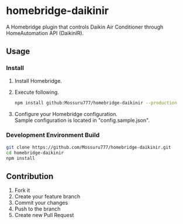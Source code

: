 # homebridge-daikinir

A Homebridge plugin that controls Daikin Air Conditioner through HomeAutomation API (DaikinIR).

## Usage
### Install
1. Install Homebridge.

2. Execute following.
    ```sh
    npm install github:Mossuru777/homebridge-daikinir --production
    ```
    
3. Configure your Homebridge configuration.  
    Sample configuration is located in "config.sample.json".

### Development Environment Build
```sh
git clone https://github.com/Mossuru777/homebridge-daikinir.git
cd homebridge-daikinir
npm install
```

## Contribution
1. Fork it  
2. Create your feature branch  
3. Commit your changes  
4. Push to the branch  
5. Create new Pull Request
